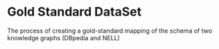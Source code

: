 # Gold Standard DataSet

The process of creating a gold-standard mapping of the schema of two knowledge graphs (DBpedia and NELL)
